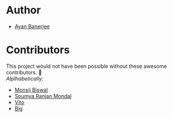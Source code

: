 # Author

- [Ayan Banerjee](https://github.com/ayan-b)

# Contributors
  
This project would not have been possible without these awesome contributors. :tada:  
_Alplhabetically:_

- [Monsij Biswal](https://github.com/monsij)
- [Soumya Ranjan Mondal](https://github.com/sasthabhoot)
- [Vito](https://github.com/xit4)
- [Big](https://github.com/bigchenla)
